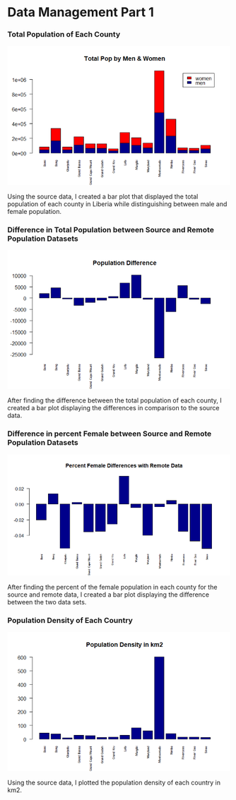 # Data Management Part 1

### Total Population of Each County
![](pop_men&women.png)

Using the source data, I created a bar plot that displayed the total population of each county in Liberia while distinguishing between male and female population.

### Difference in Total Population between Source and Remote Population Datasets
![](pop_diff.png)

After finding the difference between the total population of each county, I created a bar plot displaying the differences in comparison to the source data.

### Difference in percent Female between Source and Remote Population Datasets
![](perfemale_diff.png)

After finding the percent of the female population in each county for the source and remote data, I created a bar plot displaying the difference between the two data sets.

### Population Density of Each Country
![](popdensity.png)

Using the source data, I plotted the population density of each country in km2.
